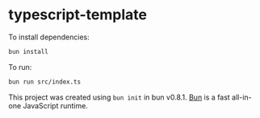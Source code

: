# typescript-template

To install dependencies:

```bash
bun install
```

To run:

```bash
bun run src/index.ts
```

This project was created using `bun init` in bun v0.8.1. [Bun](https://bun.sh) is a fast all-in-one JavaScript runtime.
